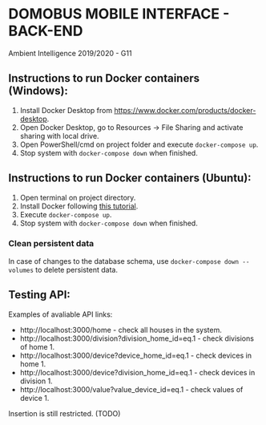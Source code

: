 # DOMOBUS MOBILE INTERFACE - BACK-END
Ambient Intelligence 2019/2020 - G11

## Instructions to run Docker containers (Windows):

1. Install Docker Desktop from https://www.docker.com/products/docker-desktop.
2. Open Docker Desktop, go to Resources -> File Sharing and activate sharing with local drive.
3. Open PowerShell/cmd on project folder and execute `docker-compose up`.
4. Stop system with `docker-compose down` when finished.

## Instructions to run Docker containers (Ubuntu):

1. Open terminal on project directory.
2. Install Docker following [this tutorial](https://docs.docker.com/engine/install/ubuntu/).
3. Execute `docker-compose up`.
4. Stop system with `docker-compose down` when finished.

### Clean persistent data

In case of changes to the database schema, use `docker-compose down --volumes` to delete persistent data.

## Testing API:

Examples of avaliable API links:
* http://localhost:3000/home - check all houses in the system.
* http://localhost:3000/division?division_home_id=eq.1 - check divisions of home 1.
* http://localhost:3000/device?device_home_id=eq.1 - check devices in home 1.
* http://localhost:3000/device?division_home_id=eq.1 - check devices in division 1.
* http://localhost:3000/value?value_device_id=eq.1 - check values of device 1.

Insertion is still restricted. (TODO)
